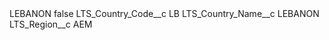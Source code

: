 <?xml version="1.0" encoding="UTF-8"?>
<CustomMetadata xmlns="http://soap.sforce.com/2006/04/metadata" xmlns:xsi="http://www.w3.org/2001/XMLSchema-instance" xmlns:xsd="http://www.w3.org/2001/XMLSchema">
    <label>LEBANON</label>
    <protected>false</protected>
    <values>
        <field>LTS_Country_Code__c</field>
        <value xsi:type="xsd:string">LB</value>
    </values>
    <values>
        <field>LTS_Country_Name__c</field>
        <value xsi:type="xsd:string">LEBANON</value>
    </values>
    <values>
        <field>LTS_Region__c</field>
        <value xsi:type="xsd:string">AEM</value>
    </values>
</CustomMetadata>
